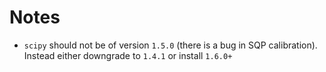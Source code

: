 # Notes

* `scipy` should not be of version `1.5.0` (there is a bug in SQP calibration). Instead either downgrade to `1.4.1` or install `1.6.0+`
